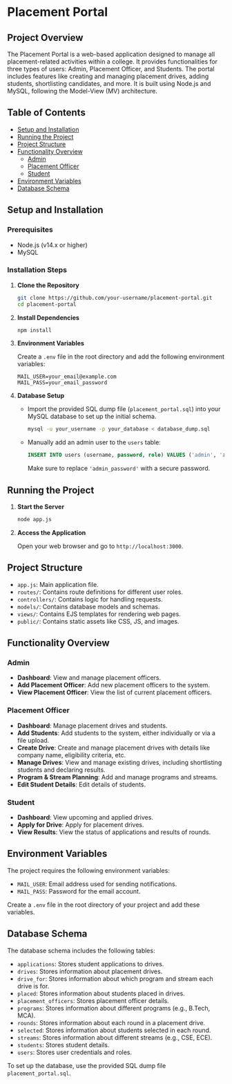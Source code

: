 # Placement Portal

## Project Overview

The Placement Portal is a web-based application designed to manage all placement-related activities within a college. It provides functionalities for three types of users: Admin, Placement Officer, and Students. The portal includes features like creating and managing placement drives, adding students, shortlisting candidates, and more. It is built using Node.js and MySQL, following the Model-View (MV) architecture.

## Table of Contents

- [Setup and Installation](#setup-and-installation)
- [Running the Project](#running-the-project)
- [Project Structure](#project-structure)
- [Functionality Overview](#functionality-overview)
  - [Admin](#admin)
  - [Placement Officer](#placement-officer)
  - [Student](#student)
- [Environment Variables](#environment-variables)
- [Database Schema](#database-schema)

## Setup and Installation

### Prerequisites

- Node.js (v14.x or higher)
- MySQL

### Installation Steps

1. **Clone the Repository**

   ```bash
   git clone https://github.com/your-username/placement-portal.git
   cd placement-portal
   ```

2. **Install Dependencies**

   ```bash
   npm install
   ```

3. **Environment Variables**

   Create a `.env` file in the root directory and add the following environment variables:

   ```env
   MAIL_USER=your_email@example.com
   MAIL_PASS=your_email_password
   ```

4. **Database Setup**

   - Import the provided SQL dump file (`placement_portal.sql`) into your MySQL database to set up the initial schema.

     ```bash
     mysql -u your_username -p your_database < database_dump.sql
     ```

   - Manually add an admin user to the `users` table:

     ```sql
     INSERT INTO users (username, password, role) VALUES ('admin', 'admin_password', 'admin');
     ```

     Make sure to replace `'admin_password'` with a secure password.

## Running the Project

1. **Start the Server**

   ```bash
   node app.js
   ```

2. **Access the Application**

   Open your web browser and go to `http://localhost:3000`.

## Project Structure

- `app.js`: Main application file.
- `routes/`: Contains route definitions for different user roles.
- `controllers/`: Contains logic for handling requests.
- `models/`: Contains database models and schemas.
- `views/`: Contains EJS templates for rendering web pages.
- `public/`: Contains static assets like CSS, JS, and images.

## Functionality Overview

### Admin

- **Dashboard**: View and manage placement officers.
- **Add Placement Officer**: Add new placement officers to the system.
- **View Placement Officer**: View the list of current placement officers.

### Placement Officer

- **Dashboard**: Manage placement drives and students.
- **Add Students**: Add students to the system, either individually or via a file upload.
- **Create Drive**: Create and manage placement drives with details like company name, eligibility criteria, etc.
- **Manage Drives**: View and manage existing drives, including shortlisting students and declaring results.
- **Program & Stream Planning**: Add and manage programs and streams.
- **Edit Student Details**: Edit details of students.

### Student

- **Dashboard**: View upcoming and applied drives.
- **Apply for Drive**: Apply for placement drives.
- **View Results**: View the status of applications and results of rounds.

## Environment Variables

The project requires the following environment variables:

- `MAIL_USER`: Email address used for sending notifications.
- `MAIL_PASS`: Password for the email account.

Create a `.env` file in the root directory of your project and add these variables.

## Database Schema

The database schema includes the following tables:

- `applications`: Stores student applications to drives.
- `drives`: Stores information about placement drives.
- `drive_for`: Stores information about which program and stream each drive is for.
- `placed`: Stores information about students placed in drives.
- `placement_officers`: Stores placement officer details.
- `programs`: Stores information about different programs (e.g., B.Tech, MCA).
- `rounds`: Stores information about each round in a placement drive.
- `selected`: Stores information about students selected in each round.
- `streams`: Stores information about different streams (e.g., CSE, ECE).
- `students`: Stores student details.
- `users`: Stores user credentials and roles.

To set up the database, use the provided SQL dump file `placement_portal.sql`.
